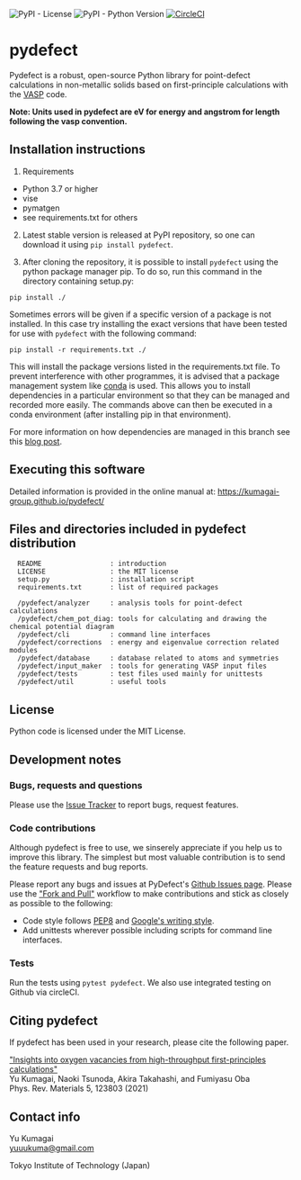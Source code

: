 ![PyPI - License](https://img.shields.io/pypi/l/pydefect?color=blue)
![PyPI - Python Version](https://img.shields.io/pypi/pyversions/pydefect)
[![CircleCI](https://circleci.com/gh/kumagai-group/pydefect/tree/master.svg?style=shield)](https://circleci.com/gh/kumagai-group/pydefect/tree/master)

pydefect
=========
Pydefect is a robust, open-source Python library for point-defect calculations in non-metallic solids 
based on first-principle calculations with the [VASP](https://www.vasp.at) code.

**Note: Units used in pydefect are eV for energy and angstrom for length following the vasp convention.**

Installation instructions
---------------------------------------------------------
1. Requirements
  - Python 3.7 or higher
  - vise
  - pymatgen
  - see requirements.txt for others
  

2. Latest stable version is released at PyPI repository, so one can download 
it using `pip install pydefect`.

3. After cloning the repository, it is possible to install `pydefect` using the python package manager pip.
To do so, run this command in the directory containing setup.py:

`pip install ./`

Sometimes errors will be given if a specific version of a package is not 
installed. In this case try installing the exact versions that have been 
tested for use with `pydefect` with the following command:

`pip install -r requirements.txt ./`

This will install the package versions listed in the requirements.txt file.
To prevent interference with other programmes, it is advised that a package 
management system like 
[conda](https://docs.conda.io/projects/conda/en/latest/index.html) is used. 
This allows you to install dependencies in a particular environment so that 
they can be managed and recorded more easily. The commands above can then be 
executed in a conda environment (after installing pip in that environment).

For more information on how dependencies are managed in this branch see this [blog post](https://medium.com/@boscacci/why-and-how-to-make-a-requirements-txt-f329c685181e).

Executing this software
--------------------------

Detailed information is provided in the online manual at: https://kumagai-group.github.io/pydefect/

Files and directories included in pydefect distribution
--------------------------------------------------------
~~~
  README                 : introduction
  LICENSE                : the MIT license 
  setup.py               : installation script
  requirements.txt       : list of required packages

  /pydefect/analyzer     : analysis tools for point-defect calculations
  /pydefect/chem_pot_diag: tools for calculating and drawing the chemical potential diagram
  /pydefect/cli          : command line interfaces
  /pydefect/corrections  : energy and eigenvalue correction related modules
  /pydefect/database     : database related to atoms and symmetries
  /pydefect/input_maker  : tools for generating VASP input files
  /pydefect/tests        : test files used mainly for unittests
  /pydefect/util         : useful tools 
~~~~

License
-----------------------
Python code is licensed under the MIT License.

Development notes
-------------------
### Bugs, requests and questions
Please use the [Issue Tracker](https://github.com/kumagai-group/pydefect/issues) to report bugs, request features.

### Code contributions
Although pydefect is free to use, we sinserely appreciate if you help us to improve this library. 
The simplest but most valuable contribution is to send the feature requests and bug reports.

Please report any bugs and issues at PyDefect's [Github Issues page](https://github.com/oba-group/pydefect).
Please use the ["Fork and Pull"](https://guides.github.com/activities/forking/) workflow to make contributions and stick as closely as possible to the following:

- Code style follows [PEP8](http://www.python.org/dev/peps/pep-0008) and [Google's writing style](https://google.github.io/styleguide/pyguide.html).
- Add unittests wherever possible including scripts for command line interfaces.

### Tests
Run the tests using `pytest pydefect`.
We also use integrated testing on Github via circleCI.

Citing pydefect
---------------
If pydefect has been used in your research, please cite the following paper.

["Insights into oxygen vacancies from high-throughput first-principles calculations"](https://journals.aps.org/prmaterials/abstract/10.1103/PhysRevMaterials.5.123803)<br>
Yu Kumagai, Naoki Tsunoda, Akira Takahashi, and Fumiyasu Oba<br>
Phys. Rev. Materials 5, 123803 (2021)


Contact info
--------------
Yu Kumagai<br>
yuuukuma@gmail.com<br>

Tokyo Institute of Technology (Japan)

